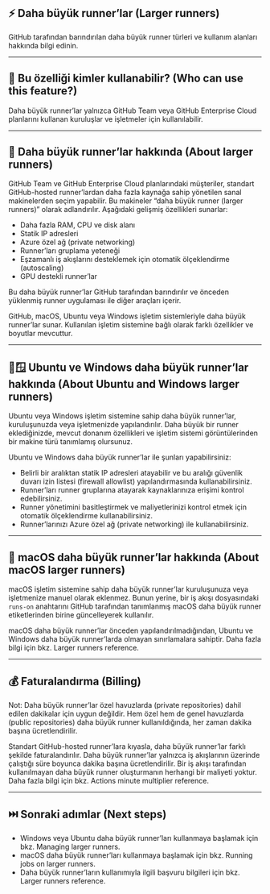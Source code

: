 ## ⚡ Daha büyük runner’lar (Larger runners)

GitHub tarafından barındırılan daha büyük runner türleri ve kullanım alanları hakkında bilgi edinin.

---

## 👥 Bu özelliği kimler kullanabilir? (Who can use this feature?)

Daha büyük runner’lar yalnızca GitHub Team veya GitHub Enterprise Cloud planlarını kullanan kuruluşlar ve işletmeler için kullanılabilir.

---

## 📌 Daha büyük runner’lar hakkında (About larger runners)

GitHub Team ve GitHub Enterprise Cloud planlarındaki müşteriler, standart GitHub-hosted runner’lardan daha fazla kaynağa sahip yönetilen sanal makinelerden seçim yapabilir. Bu makineler “daha büyük runner (larger runners)” olarak adlandırılır. Aşağıdaki gelişmiş özellikleri sunarlar:

* Daha fazla RAM, CPU ve disk alanı
* Statik IP adresleri
* Azure özel ağ (private networking)
* Runner’ları gruplama yeteneği
* Eşzamanlı iş akışlarını desteklemek için otomatik ölçeklendirme (autoscaling)
* GPU destekli runner’lar

Bu daha büyük runner’lar GitHub tarafından barındırılır ve önceden yüklenmiş runner uygulaması ile diğer araçları içerir.

GitHub, macOS, Ubuntu veya Windows işletim sistemleriyle daha büyük runner’lar sunar. Kullanılan işletim sistemine bağlı olarak farklı özellikler ve boyutlar mevcuttur.

---

## 🐧🪟 Ubuntu ve Windows daha büyük runner’lar hakkında (About Ubuntu and Windows larger runners)

Ubuntu veya Windows işletim sistemine sahip daha büyük runner’lar, kuruluşunuzda veya işletmenizde yapılandırılır. Daha büyük bir runner eklediğinizde, mevcut donanım özellikleri ve işletim sistemi görüntülerinden bir makine türü tanımlamış olursunuz.

Ubuntu ve Windows daha büyük runner’lar ile şunları yapabilirsiniz:

* Belirli bir aralıktan statik IP adresleri atayabilir ve bu aralığı güvenlik duvarı izin listesi (firewall allowlist) yapılandırmasında kullanabilirsiniz.
* Runner’ları runner gruplarına atayarak kaynaklarınıza erişimi kontrol edebilirsiniz.
* Runner yönetimini basitleştirmek ve maliyetlerinizi kontrol etmek için otomatik ölçeklendirme kullanabilirsiniz.
* Runner’larınızı Azure özel ağ (private networking) ile kullanabilirsiniz.

---

## 🍏 macOS daha büyük runner’lar hakkında (About macOS larger runners)

macOS işletim sistemine sahip daha büyük runner’lar kuruluşunuza veya işletmenize manuel olarak eklenmez. Bunun yerine, bir iş akışı dosyasındaki `runs-on` anahtarını GitHub tarafından tanımlanmış macOS daha büyük runner etiketlerinden birine güncelleyerek kullanılır.

macOS daha büyük runner’lar önceden yapılandırılmadığından, Ubuntu ve Windows daha büyük runner’larda olmayan sınırlamalara sahiptir. Daha fazla bilgi için bkz. Larger runners reference.

---

## 💰 Faturalandırma (Billing)

Not:
Daha büyük runner’lar özel havuzlarda (private repositories) dahil edilen dakikalar için uygun değildir. Hem özel hem de genel havuzlarda (public repositories) daha büyük runner kullanıldığında, her zaman dakika başına ücretlendirilir.

Standart GitHub-hosted runner’lara kıyasla, daha büyük runner’lar farklı şekilde faturalandırılır. Daha büyük runner’lar yalnızca iş akışlarının üzerinde çalıştığı süre boyunca dakika başına ücretlendirilir. Bir iş akışı tarafından kullanılmayan daha büyük runner oluşturmanın herhangi bir maliyeti yoktur. Daha fazla bilgi için bkz. Actions minute multiplier reference.

---

## ⏭️ Sonraki adımlar (Next steps)

* Windows veya Ubuntu daha büyük runner’ları kullanmaya başlamak için bkz. Managing larger runners.
* macOS daha büyük runner’ları kullanmaya başlamak için bkz. Running jobs on larger runners.
* Daha büyük runner’ların kullanımıyla ilgili başvuru bilgileri için bkz. Larger runners reference.
